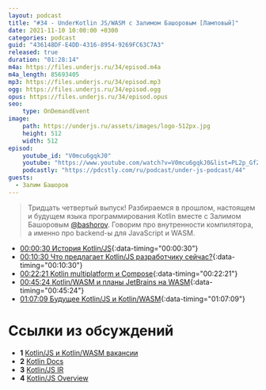 ```yaml
---
layout: podcast
title: "#34 - UnderKotlin JS/WASM с Залимом Башоровым [Ламповый]"
date: 2021-11-10 10:00:00 +0300
categories: podcast
guid: "436148DF-E4DD-4316-8954-9269FC63C7A3"
released: true
duration: "01:28:14"
m4a: https://files.underjs.ru/34/episod.m4a
m4a_length: 85693405
mp3: https://files.underjs.ru/34/episod.mp3
ogg: https://files.underjs.ru/34/episod.ogg
opus: https://files.underjs.ru/34/episod.opus
seo:
    type: OnDemandEvent
image:
    path: https://underjs.ru/assets/images/logo-512px.jpg
    height: 512
    width: 512
episod:
    youtube_id: "V0mcu6gqkJ0"
    youtube: "https://www.youtube.com/watch?v=V0mcu6gqkJ0&list=PL2p_GfZz-_1OWXrKUZRBc8LzMz5FJNXW7"
    podcastly: "https://pdcstly.com/ru/podcast/under-js-podcast/44"
guests:
  - Залим Башоров
---
```


> Тридцать четвертый выпуск! Разбираемся в прошлом, настоящем и будущем языка программирования Kotlin вместе с Залимом Башоровым [@bashorov](https://twitter.com/bashorov). Говорим про внутренности компилятора, а именно про backend-ы для JavaScript и WASM.

- [00:00:30 История Kotlin/JS](#){:data-timing="00:00:30"}
- [00:10:30 Что предлагает Kotlin/JS разработчику сейчас?](#){:data-timing="00:10:30"}
- [00:22:21 Kotlin multiplatform и Compose](#){:data-timing="00:22:21"}
- [00:45:24 Kotlin/WASM и планы JetBrains на WASM](#){:data-timing="00:45:24"}
- [01:07:09 Будущее Kotlin/JS и Kotlin/WASM](#){:data-timing="01:07:09"}

# Ссылки из обсуждений

- <b id="note1">1</b> [Kotlin/JS и Kotlin/WASM вакансии](https://twitter.com/bashorov/status/1395383088599998466)
- <b id="note2">2</b> [Kotlin Docs](https://kotlinlang.org/)
- <b id="note3">3</b> [Kotlin/JS IR](http://kotl.in/jsir)
- <b id="note4">4</b> [Kotlin/JS Overview](http://kotl.in/js)
